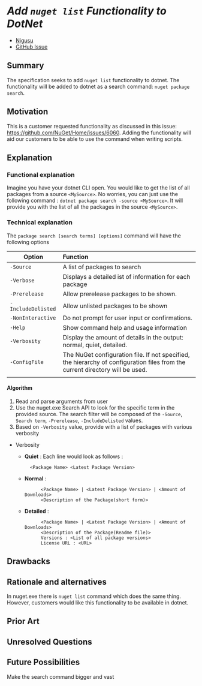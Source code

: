 # ***Add `nuget list` Functionality to DotNet***
<!-- Replace `Title` with an appropriate title for your design -->

- [Nigusu](https://github.com/Nigusu-Allehu) <!-- GitHub username link -->
- [GitHub Issue](https://github.com/NuGet/Home/issues/6060) <!-- GitHub Issue link -->

## Summary

<!-- One-paragraph description of the proposal. -->
The specification seeks to add `nuget list` functionality to dotnet. The functionality will be added to dotnet as a search command: `nuget package search`.  
## Motivation 

<!-- Why are we doing this? What pain points does this solve? What is the expected outcome? -->
This is a customer requested functionality as discussed in this issue: https://github.com/NuGet/Home/issues/6060. Adding the functionality will aid our customers to be able to use the command when writing scripts.
## Explanation

### Functional explanation

<!-- Explain the proposal as if it were already implemented and you're teaching it to another person. -->
<!-- Introduce new concepts, functional designs with real life examples, and low-fidelity mockups or  pseudocode to show how this proposal would look. -->
Imagine you have your dotnet CLI open. You would like to get the list of all packages from a source `<MySource>`. No worries, you can just use the following command : `dotnet package search -source <MySource>`. It will provide you with the list of all the packages in the source `<MySource>`.
### Technical explanation

<!-- Explain the proposal in sufficient detail with implementation details, interaction models, and clarification of corner cases. -->
The `package search [search terms] [options]` command will have the following options 

| Option | Function |
|---------|:----------|
| `-Source` | A list of packages to search |
| `-Verbose` | Displays a detailed ist of information for each package |
| `-Prerelease` | Allow prerelease packages to be shown. |
| `-IncludeDelisted` | Allow unlisted packages to be shown |
| `-NonInteractive` | Do not prompt for user input or confirmations.|
| `-Help` | Show command help and usage information |
| `-Verbosity` | Display the amount of details in the output: normal, quiet, detailed. |
| `-ConfigFile` | The NuGet configuration file. If not specified, the hierarchy of configuration files from the current directory will be used. |
|||
#### **Algorithm**
1. Read and parse arguments from user
2. Use the nuget.exe Search API to look for the specific term in the provided source. The search filter will be composed of the `-Source`, `Search term`, `-Prerelease`, `-IncludeDelisted` values.
3. Based on `-Verbosity` value, provide with a list of packages with various verbosity
* Verbosity
    - **Quiet** : Each line would look as follows : 
    
            <Package Name> <Latest Package Version>
    - **Normal** :

                <Package Name> | <Latest Package Version> | <Amount of Downloads>
                <Description of the Package(short form)>
    - **Detailed** :

                <Package Name> | <Latest Package Version> | <Amount of Downloads>
                <Description of the Package(Readme file)>
                Versions : <List of all package versions>
                License URL : <URL>


## Drawbacks

<!-- Why should we not do this? -->

## Rationale and alternatives

<!-- Why is this the best design compared to other designs? -->
<!-- What other designs have been considered and why weren't they chosen? -->
<!-- What is the impact of not doing this? -->
In nuget.exe there is `nuget list` command which does the same thing. However, customers would like this functionality to be available in dotnet.

## Prior Art

<!-- What prior art, both good and bad are related to this proposal? -->
<!-- Do other features exist in other ecosystems and what experience have their community had? -->
<!-- What lessons from other communities can we learn from? -->
<!-- Are there any resources that are relevant to this proposal? -->

## Unresolved Questions

<!-- What parts of the proposal do you expect to resolve before this gets accepted? -->
<!-- What parts of the proposal need to be resolved before the proposal is stabilized? -->
<!-- What related issues would you consider out of scope for this proposal but can be addressed in the future? -->

## Future Possibilities

<!-- What future possibilities can you think of that this proposal would help with? -->
Make the search command bigger and vast
